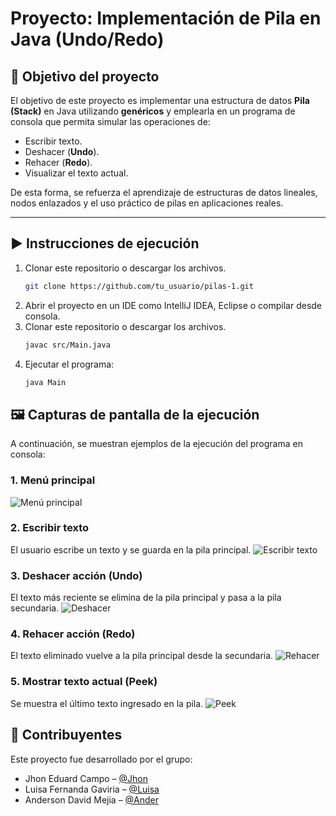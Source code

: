 # Proyecto: Implementación de Pila en Java (Undo/Redo)

## 🎯 Objetivo del proyecto
El objetivo de este proyecto es implementar una estructura de datos **Pila (Stack)** en Java utilizando **genéricos** y emplearla en un programa de consola que permita simular las operaciones de:
- Escribir texto.
- Deshacer (**Undo**).
- Rehacer (**Redo**).
- Visualizar el texto actual.

De esta forma, se refuerza el aprendizaje de estructuras de datos lineales, nodos enlazados y el uso práctico de pilas en aplicaciones reales.

---

## ▶️ Instrucciones de ejecución

1. Clonar este repositorio o descargar los archivos.
   ```bash
   git clone https://github.com/tu_usuario/pilas-1.git

2. Abrir el proyecto en un IDE como IntelliJ IDEA, Eclipse o compilar desde consola.
3. Clonar este repositorio o descargar los archivos.
   ```bash
   javac src/Main.java 
3. Ejecutar el programa:
   ```bash
   java Main

## 🖼️ Capturas de pantalla de la ejecución

A continuación, se muestran ejemplos de la ejecución del programa en consola:

### 1. Menú principal
![Menú principal](image/menu.png)

### 2. Escribir texto
El usuario escribe un texto y se guarda en la pila principal.
![Escribir texto](image/escribir.png)

### 3. Deshacer acción (Undo)
El texto más reciente se elimina de la pila principal y pasa a la pila secundaria.
![Deshacer](image/deshacer.png)

### 4. Rehacer acción (Redo)
El texto eliminado vuelve a la pila principal desde la secundaria.
![Rehacer](image/rehacer.png)

### 5. Mostrar texto actual (Peek)
Se muestra el último texto ingresado en la pila.
![Peek](image/actual.png)



## 👥 Contribuyentes

Este proyecto fue desarrollado por el grupo:

- Jhon Eduard Campo – [@Jhon](https://github.com/Jhoncampo)
- Luisa Fernanda Gaviria – [@Luisa](https://github.com/luisa-gaviria00)
- Anderson David Mejia – [@Ander](https://github.com/ander8824425-boop)

